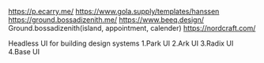 https://p.ecarry.me/
https://www.gola.supply/templates/hanssen
https://ground.bossadizenith.me/
https://www.beeq.design/
Ground.bossadizenith(island, appointment, calender)
https://nordcraft.com/


Headless UI for building design systems
1.Park UI
2.Ark UI
3.Radix UI
4.Base UI